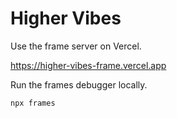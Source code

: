 # Higher Vibes

Use the frame server on Vercel.

https://higher-vibes-frame.vercel.app

Run the frames debugger locally.

```
npx frames
```
